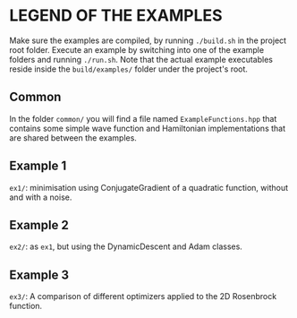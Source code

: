 # LEGEND OF THE EXAMPLES

Make sure the examples are compiled, by running `./build.sh` in the project root folder.
Execute an example by switching into one of the example folders and running `./run.sh`.
Note that the actual example executables reside inside the `build/examples/` folder under the project's root.

## Common

In the folder `common/` you will find a file named `ExampleFunctions.hpp` that contains some simple wave function
and Hamiltonian implementations that are shared between the examples.


## Example 1

`ex1/`: minimisation using ConjugateGradient of a quadratic function, without and with a noise.


## Example 2

`ex2/`: as `ex1`, but using the DynamicDescent and Adam classes.


## Example 3

`ex3/`: A comparison of different optimizers applied to the 2D Rosenbrock function. 

